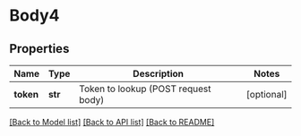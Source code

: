 # Body4

## Properties
Name | Type | Description | Notes
------------ | ------------- | ------------- | -------------
**token** | **str** | Token to lookup (POST request body) | [optional] 

[[Back to Model list]](../README.md#documentation-for-models) [[Back to API list]](../README.md#documentation-for-api-endpoints) [[Back to README]](../README.md)

